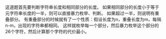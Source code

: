 这道题首先要判断字符串长度和相同部分的长度。
如果相同部分的长度小于等于元字符串长度的一半，则可以直接暴力枚举、判断。
如果超过一半，则说明有重叠部分。
有重叠部分的时候就有了一个性质：假设长度为n，重叠长度为m，每隔n-m，出现的字符串都相同。
这样就枚举每一个部分，然后暴力枚举这个部分的26个字符，然后计算那个字符的代价最小。
